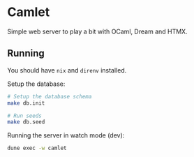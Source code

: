 # Camlet

Simple web server to play a bit with OCaml, Dream and HTMX.

## Running

You should have `nix` and `direnv` installed.

Setup the database:

```sh
# Setup the database schema
make db.init

# Run seeds
make db.seed
```

Running the server in watch mode (dev):

```sh
dune exec -w camlet
```
